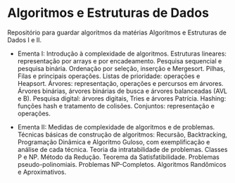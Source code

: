 # Algoritmos e Estruturas de Dados

Repositório para guardar algoritmos da matérias Algoritmos e Estruturas de Dados I e II.

- Ementa I: Introdução à complexidade de algoritmos. Estruturas lineares: representação por arrays e por encadeamento. Pesquisa sequencial e pesquisa binária. Ordenação por seleção, inserção e Mergesort. Pilhas, Filas e principais operações. Listas de prioridade: operações e Heapsort. Árvores: representação, operações e percursos em árvores. Árvores binárias, árvores binárias de busca e árvores balanceadas (AVL e B). Pesquisa digital: árvores digitais, Tries e árvores Patrícia. Hashing: funções hash e tratamento de colisões. Conjuntos: representação e operações.

- Ementa II: Medidas de complexidade de algoritmos e de problemas. Técnicas básicas de construção de algoritmos: Recursão, Backtracking, Programação Dinâmica e Algoritmo Guloso, com exemplificação e análise de cada técnica. Teoria da intratabilidade de problemas. Classes P e NP. Método da Redução. Teorema da Satisfatibilidade. Problemas pseudo-polinomiais. Problemas NP-Completos. Algoritmos Randômicos e Aproximativos.
